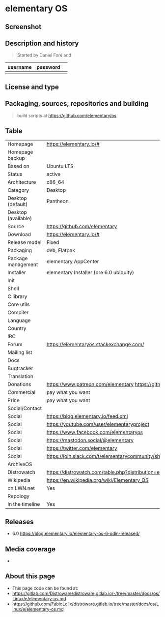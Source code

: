 # elementary OS

## Screenshot


## Description and history

>

> Started by Daniel Foré and 

| username | password |  |
|----------|----------|--|
|  |  |  |


## License and type

>


## Packaging, sources, repositories and building

>

> build scripts at <https://github.com/elementary/os>


## Table

|                       |  |
|-----------------------|--|
| Homepage              | <https://elementary.io/#> |
| Homepage backup       |  |
| Based on              | Ubuntu LTS |
| Status                | active |
| Architecture          | x86_64 |
| Category              | Desktop |
| Desktop (default)     | Pantheon |
| Desktop (available)   |  |
| Source                | <https://github.com/elementary> |
| Download              | <https://elementary.io/#> |
| Release model         | Fixed |
| Packaging             | deb, Flatpak |
| Package management    | elementary AppCenter |
| Installer             | elementary Installer (pre 6.0 ubiquity) |
| Init                  |  |
| Shell                 |  |
| C library             |  |
| Core utils            |  |
| Compiler              |  |
| Language              |  |
| Country               |  |
| IRC                   |  |
| Forum                 | <https://elementaryos.stackexchange.com/> |
| Mailing list          |  |
| Docs                  |  |
| Bugtracker            |  |
| Translation           |  |
| Donations             | <https://www.patreon.com/elementary> <https://github.com/sponsors/elementary> |
| Commercial            | pay what you want |
| Price                 | pay what you want |
| Social/Contact        |  |
| Social                | <https://blog.elementary.io/feed.xml> |
| Social                | <https://youtube.com/user/elementaryproject> |
| Social                | <https://www.facebook.com/elementaryos> |
| Social                | <https://mastodon.social/@elementary> |
| Social                | <https://twitter.com/elementary> |
| Social                | <https://join.slack.com/t/elementarycommunity/shared_invite/enQtMzU1NDU4OTE1MjY2LWUyOTBkZGNkZGM4MDgzZjE2ZjRiZDgwMDQ1ZTA0MzcxYjI0MDUyNGRlNDI5ZWViNDkwMzMwYzczMDY2ZjA0MTc> |
| ArchiveOS             |  |
| Distrowatch           | <https://distrowatch.com/table.php?distribution=elementary> |
| Wikipedia             | <https://en.wikipedia.org/wiki/Elementary_OS> |
| on LWN.net            | Yes |
| Repology              |  |
| In the timeline       | Yes |


## Releases

* 6.0 <https://blog.elementary.io/elementary-os-6-odin-released/>


## Media coverage

* 


## About this page

* This page code can be found at:
* <https://gitlab.com/Distroware/distroware.gitlab.io/-/tree/master/docs/os/Linux/e/elementary-os.md>
* <https://github.com/FabioLolix/distroware.gitlab.io/tree/master/docs/os/Linux/e/elementary-os.md>
